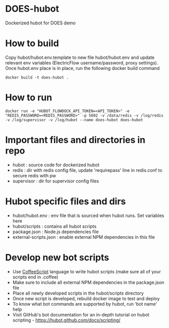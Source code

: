 # DOES-hubot
Dockerized hubot for DOES demo

# How to build
Copy hubot/hubot.env.template to new file hubot/hubot.env and update relevant env variables (ElectricFlow username/password, proxy settings). Once hubot.env place is in place, run the following docker build command

```
docker build -t does-hubot .
```

# How to run
```
docker run -e "HUBOT_FLOWDOCK_API_TOKEN=<API_TOKEN>" -e "REDIS_PASSWORD=<REDIS_PASSWORD>" -p 5602 -v /data/redis -v /log/redis -v /log/supervisor -v /log/hubot --name does-hubot does-hubot
```

# Important files and directories in repo
- hubot : source code for dockerized hubot
- redis : dir with redis config file, update 'requirepass' line in redis.conf to secure redis with pw
- supervisor : dir for supervisor config files

# Hubot specific files and dirs
- hubot/hubot.env : env file that is sourced when hubot runs. Set variables here
- hubot/scripts : contains all hubot scripts
- package.json : Node.js dependencies file
- external-scripts.json : enable external NPM dependencies in this file

# Develop new bot scripts
- Use [CoffeeScript](http://coffeescript.org/) language to write hubot scripts (make sure all of your scripts end in .coffee)
- Make sure to include all external NPM dependencies in the package.json file
- Place all newly developed scripts in the hubot/scripts directory
- Once new script is developed, rebuild docker image to test and deploy
- To know what bot commands are supported by hubot, run 'bot name' help
- Visit GitHub's bot documentation for an in-depth tutorial on hubot scripting - https://hubot.github.com/docs/scripting/
